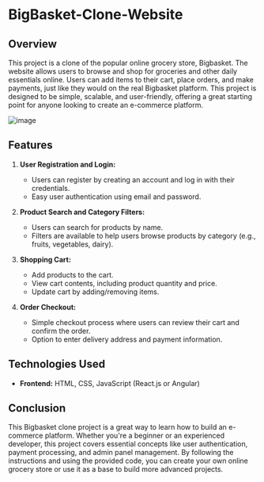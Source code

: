 # BigBasket-Clone-Website


## Overview

This project is a clone of the popular online grocery store, Bigbasket. The website allows users to browse and shop for groceries and other daily essentials online. Users can add items to their cart, place orders, and make payments, just like they would on the real Bigbasket platform. This project is designed to be simple, scalable, and user-friendly, offering a great starting point for anyone looking to create an e-commerce platform.

![image](https://github.com/user-attachments/assets/0b9c41b9-cb06-4ee3-b893-6d513e89e096)



## Features

1. **User Registration and Login:**
   - Users can register by creating an account and log in with their credentials.
   - Easy user authentication using email and password.

2. **Product Search and Category Filters:**
   - Users can search for products by name.
   - Filters are available to help users browse products by category (e.g., fruits, vegetables, dairy).

3. **Shopping Cart:**
   - Add products to the cart.
   - View cart contents, including product quantity and price.
   - Update cart by adding/removing items.

4. **Order Checkout:**
   - Simple checkout process where users can review their cart and confirm the order.
   - Option to enter delivery address and payment information.


## Technologies Used

- **Frontend:** HTML, CSS, JavaScript (React.js or Angular)

## Conclusion

This Bigbasket clone project is a great way to learn how to build an e-commerce platform. Whether you're a beginner or an experienced developer, this project covers essential concepts like user authentication, payment processing, and admin panel management. By following the instructions and using the provided code, you can create your own online grocery store or use it as a base to build more advanced projects.
